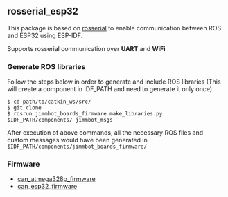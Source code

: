 ## rosserial_esp32

This package is based on [rosserial](http://wiki.ros.org/rosserial) to enable communication between ROS and ESP32 using ESP-IDF.

Supports rosserial communication over **UART** and **WiFi**

### Generate ROS libraries
Follow the steps below in order to generate and include ROS libraries
(This will create a component in IDF_PATH and need to generate it only once)

```
$ cd path/to/catkin_ws/src/
$ git clone 
$ rosrun jimmbot_boards_firmware make_libraries.py $IDF_PATH/components/ jimmbot_msgs
```

After execution of above commands, all the necessary ROS files and custom messages would have been generated in `$IDF_PATH/components/jimmbot_boards_firmware/`

### Firmware
* [can_atmega328p_firmware](can_atmega328p/README.md)
* [can_esp32_firmware](can_esp32/README.md)
